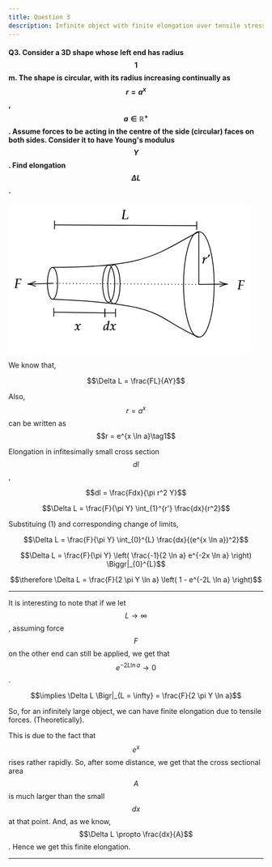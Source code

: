 ```yaml
---
title: Question 3
description: Infinite object with finite elongation over tensile stress?
---
```


<script src="https://cdn.mathjax.org/mathjax/latest/MathJax.js?config=TeX-AMS-MML_HTMLorMML" type="text/javascript"></script>

#### Q3. Consider a 3D shape whose left end has radius $$1$$m. The shape is circular, with its radius increasing continually as $$r = a^x$$, $$a \in \mathbb{R^+}$$. Assume forces to be acting in the centre of the side (circular) faces on both sides. Consider it to have Young's modulus $$Y$$. Find elongation $$\Delta L$$.

![](./docs/3_1.png)

We know that,

$$\Delta L = \frac{FL}{AY}$$

Also, $$r = a^x$$ can be written as $$r = e^{x \ln a}\tag1$$

Elongation in infitesimally small cross section $$dl$$, 

$$dl = \frac{Fdx}{\pi r^2 Y}$$

$$\Delta L = \frac{F}{\pi Y} \int_{1}^{r'} \frac{dx}{r^2}$$

Substituing (1) and corresponding change of limits,

$$\Delta L = \frac{F}{\pi Y} \int_{0}^{L} \frac{dx}{(e^{x \ln a})^2}$$

$$\Delta L = \frac{F}{\pi Y} \left( \frac{-1}{2 \ln a} e^{-2x \ln a} \right) \Biggr|_{0}^{L}$$

$$\therefore \Delta L = \frac{F}{2 \pi Y \ln a} \left( 1 - e^{-2L \ln a} \right)$$

---

It is interesting to note that if we let $$L \to \infty$$, assuming force $$F$$ on the other end can still be applied, we get that $$e^{-2L \ln a} \to 0$$.

$$\implies \Delta L \Bigr|_{L = \infty} = \frac{F}{2 \pi Y \ln a}$$

So, for an infinitely large object, we can have finite elongation due to tensile forces. (Theoretically).

This is due to the fact that $$e^x$$ rises rather rapidly. So, after some distance, we get that the cross sectional area $$A$$ is much larger than the small $$dx$$ at that point. And, as we know, $$\Delta L \propto \frac{dx}{A}$$. Hence we get this finite elongation.

---
